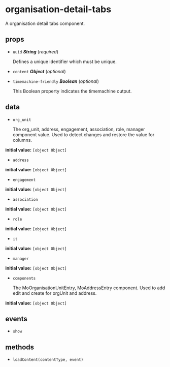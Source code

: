 # organisation-detail-tabs 

A organisation detail tabs component. 

## props 

- `uuid` ***String*** (*required*) 

  Defines a unique identifier which must be unique. 

- `content` ***Object*** (*optional*) 

- `timemachine-friendly` ***Boolean*** (*optional*) 

  This Boolean property indicates the timemachine output. 

## data 

- `org_unit` 

  The org_unit, address, engagement, association, role, manager component value.
  Used to detect changes and restore the value for columns. 

**initial value:** `[object Object]` 

- `address` 

**initial value:** `[object Object]` 

- `engagement` 

**initial value:** `[object Object]` 

- `association` 

**initial value:** `[object Object]` 

- `role` 

**initial value:** `[object Object]` 

- `it` 

**initial value:** `[object Object]` 

- `manager` 

**initial value:** `[object Object]` 

- `components` 

  The MoOrganisationUnitEntry, MoAddressEntry component.
  Used to add edit and create for orgUnit and address. 

**initial value:** `[object Object]` 

## events 

- `show` 

## methods 

- `loadContent(contentType, event)` 

